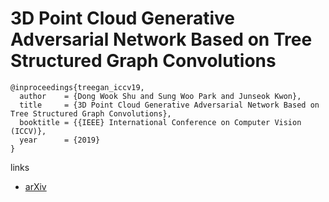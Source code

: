 # 3D Point Cloud Generative Adversarial Network Based on Tree Structured Graph Convolutions

```
@inproceedings{treegan_iccv19,
  author    = {Dong Wook Shu and Sung Woo Park and Junseok Kwon},
  title     = {3D Point Cloud Generative Adversarial Network Based on Tree Structured Graph Convolutions},
  booktitle = {{IEEE} International Conference on Computer Vision (ICCV)},
  year      = {2019}
}
```

links
- [arXiv](https://arxiv.org/abs/1905.06292)
